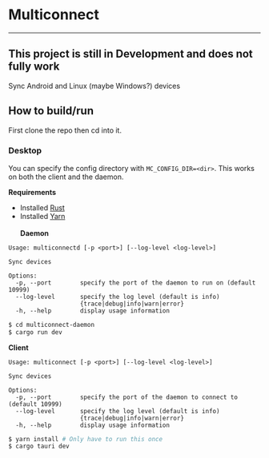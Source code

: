 # Multiconnect

---

## This project is still in Development and does not fully work

Sync Android and Linux (maybe Windows?) devices

## How to build/run

First clone the repo then cd into it.

### Desktop

You can specify the config directory with `MC_CONFIG_DIR=<dir>`. This works on both the client and the daemon.

**Requirements**

- Installed [Rust](https://www.rust-lang.org/tools/install)
- Installed [Yarn](https://classic.yarnpkg.com/lang/en/docs/install/#debian-stable)
  <br />
  <br />
  **Daemon**
  <br />

```
Usage: multiconnectd [-p <port>] [--log-level <log-level>]

Sync devices

Options:
  -p, --port        specify the port of the daemon to run on (default 10999)
  --log-level       specify the log level (default is info)
                    {trace|debug|info|warn|error}
  -h, --help        display usage information
```

```bash
$ cd multiconnect-daemon
$ cargo run dev
```

**Client**
<br />

```
Usage: multiconnect [-p <port>] [--log-level <log-level>]

Sync devices

Options:
  -p, --port        specify the port of the daemon to connect to (default 10999)
  --log-level       specify the log level (default is info)
                    {trace|debug|info|warn|error}
  -h, --help        display usage information
```

```bash
$ yarn install # Only have to run this once
$ cargo tauri dev
```
